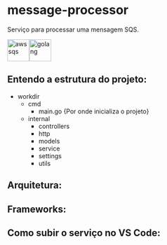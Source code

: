 # message-processor 
Serviço para processar uma mensagem SQS.

<img title="sqs" height="50" alt="aws sqs" src="https://seeklogo.com/images/A/aws-sqs-simple-queue-service-logo-8884A71ECB-seeklogo.com.png"><img title="Golang" height="50" src="https://cdn.iconscout.com/icon/free/png-256/go-77-1175166.png" alt="golang"/>

## Entendo a estrutura do projeto:
- workdir
  - cmd
    - main.go {Por onde inicializa o projeto}
  - internal
    - controllers
    - http
    - models
    - service
    - settings
    - utils

## Arquitetura:

## Frameworks:

## Como subir o serviço no VS Code:
